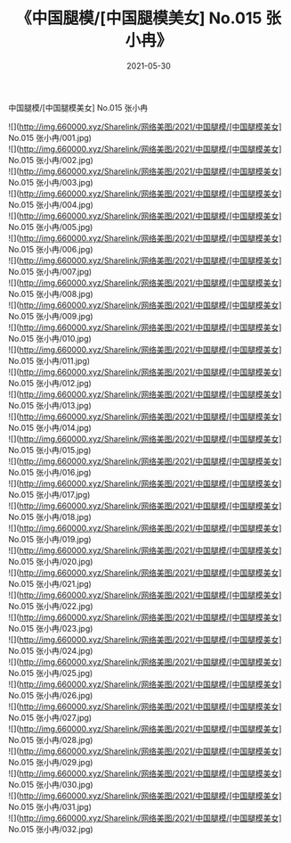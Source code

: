 ﻿---
layout: post
title:  《中国腿模/[中国腿模美女] No.015 张小冉》
date:   2021-05-30
img: http://img.660000.xyz/Sharelink/网络美图/2021/中国腿模/[中国腿模美女] No.015 张小冉/000.jpg
categories: [美女, 清纯, 唯美]
---

中国腿模/[中国腿模美女] No.015 张小冉

 ![](http://img.660000.xyz/Sharelink/网络美图/2021/中国腿模/[中国腿模美女] No.015 张小冉/001.jpg) <br>![](http://img.660000.xyz/Sharelink/网络美图/2021/中国腿模/[中国腿模美女] No.015 张小冉/002.jpg) <br>![](http://img.660000.xyz/Sharelink/网络美图/2021/中国腿模/[中国腿模美女] No.015 张小冉/003.jpg) <br>![](http://img.660000.xyz/Sharelink/网络美图/2021/中国腿模/[中国腿模美女] No.015 张小冉/004.jpg) <br>![](http://img.660000.xyz/Sharelink/网络美图/2021/中国腿模/[中国腿模美女] No.015 张小冉/005.jpg) <br>![](http://img.660000.xyz/Sharelink/网络美图/2021/中国腿模/[中国腿模美女] No.015 张小冉/006.jpg) <br>![](http://img.660000.xyz/Sharelink/网络美图/2021/中国腿模/[中国腿模美女] No.015 张小冉/007.jpg) <br>![](http://img.660000.xyz/Sharelink/网络美图/2021/中国腿模/[中国腿模美女] No.015 张小冉/008.jpg) <br>![](http://img.660000.xyz/Sharelink/网络美图/2021/中国腿模/[中国腿模美女] No.015 张小冉/009.jpg) <br>![](http://img.660000.xyz/Sharelink/网络美图/2021/中国腿模/[中国腿模美女] No.015 张小冉/010.jpg) <br>![](http://img.660000.xyz/Sharelink/网络美图/2021/中国腿模/[中国腿模美女] No.015 张小冉/011.jpg) <br>![](http://img.660000.xyz/Sharelink/网络美图/2021/中国腿模/[中国腿模美女] No.015 张小冉/012.jpg) <br>![](http://img.660000.xyz/Sharelink/网络美图/2021/中国腿模/[中国腿模美女] No.015 张小冉/013.jpg) <br>![](http://img.660000.xyz/Sharelink/网络美图/2021/中国腿模/[中国腿模美女] No.015 张小冉/014.jpg) <br>![](http://img.660000.xyz/Sharelink/网络美图/2021/中国腿模/[中国腿模美女] No.015 张小冉/015.jpg) <br>![](http://img.660000.xyz/Sharelink/网络美图/2021/中国腿模/[中国腿模美女] No.015 张小冉/016.jpg) <br>![](http://img.660000.xyz/Sharelink/网络美图/2021/中国腿模/[中国腿模美女] No.015 张小冉/017.jpg) <br>![](http://img.660000.xyz/Sharelink/网络美图/2021/中国腿模/[中国腿模美女] No.015 张小冉/018.jpg) <br>![](http://img.660000.xyz/Sharelink/网络美图/2021/中国腿模/[中国腿模美女] No.015 张小冉/019.jpg) <br>![](http://img.660000.xyz/Sharelink/网络美图/2021/中国腿模/[中国腿模美女] No.015 张小冉/020.jpg) <br>![](http://img.660000.xyz/Sharelink/网络美图/2021/中国腿模/[中国腿模美女] No.015 张小冉/021.jpg) <br>![](http://img.660000.xyz/Sharelink/网络美图/2021/中国腿模/[中国腿模美女] No.015 张小冉/022.jpg) <br>![](http://img.660000.xyz/Sharelink/网络美图/2021/中国腿模/[中国腿模美女] No.015 张小冉/023.jpg) <br>![](http://img.660000.xyz/Sharelink/网络美图/2021/中国腿模/[中国腿模美女] No.015 张小冉/024.jpg) <br>![](http://img.660000.xyz/Sharelink/网络美图/2021/中国腿模/[中国腿模美女] No.015 张小冉/025.jpg) <br>![](http://img.660000.xyz/Sharelink/网络美图/2021/中国腿模/[中国腿模美女] No.015 张小冉/026.jpg) <br>![](http://img.660000.xyz/Sharelink/网络美图/2021/中国腿模/[中国腿模美女] No.015 张小冉/027.jpg) <br>![](http://img.660000.xyz/Sharelink/网络美图/2021/中国腿模/[中国腿模美女] No.015 张小冉/028.jpg) <br>![](http://img.660000.xyz/Sharelink/网络美图/2021/中国腿模/[中国腿模美女] No.015 张小冉/029.jpg) <br>![](http://img.660000.xyz/Sharelink/网络美图/2021/中国腿模/[中国腿模美女] No.015 张小冉/030.jpg) <br>![](http://img.660000.xyz/Sharelink/网络美图/2021/中国腿模/[中国腿模美女] No.015 张小冉/031.jpg) <br>![](http://img.660000.xyz/Sharelink/网络美图/2021/中国腿模/[中国腿模美女] No.015 张小冉/032.jpg) <br>